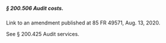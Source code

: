 ##### § 200.506 Audit costs. #####

Link to an amendment published at 85 FR 49571, Aug. 13, 2020.

See § 200.425 Audit services.